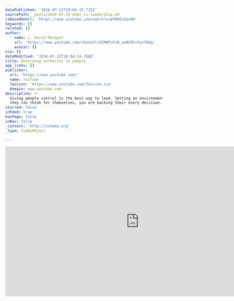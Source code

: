```yaml
---
datePublished: '2016-07-22T10:04:15.715Z'
sourcePath: _posts/2016-07-22-what-is-leadership.md
isBasedOnUrl: 'https://www.youtube.com/watch?v=pYKH2uSax8U'
keywords: []
related: []
author:
  - name: L. David Marquet
    url: 'https://www.youtube.com/channel/UCM6PvFiH_weNCMCnFynTNdg'
    avatar: {}
via: {}
dateModified: '2016-07-22T10:04:14.768Z'
title: Returning authority to people
app_links: []
publisher:
  url: 'https://www.youtube.com/'
  name: YouTube
  favicon: 'https://www.youtube.com/favicon.ico'
  domain: www.youtube.com
description: >-
  Giving people control is the best way to lead. Setting an environment where
  they can think for themselves, you are backing their every decision. 
starred: false
inFeed: true
hasPage: false
inNav: false
_context: 'http://schema.org'
_type: VideoObject

---
```

<iframe src="https://cdn.embedly.com/widgets/media.html?src=https%3A%2F%2Fwww.youtube.com%2Fembed%2FpYKH2uSax8U%3Ffeature%3Doembed&amp;url=http%3A%2F%2Fwww.youtube.com%2Fwatch%3Fv%3DpYKH2uSax8U&amp;image=https%3A%2F%2Fi.ytimg.com%2Fvi%2FpYKH2uSax8U%2Fhqdefault.jpg&amp;key=b7d04c9b404c499eba89ee7072e1c4f7&amp;type=text%2Fhtml&amp;schema=youtube" width="854" height="480" scrolling="no" frameborder="0" allowfullscreen="" style=""></iframe>